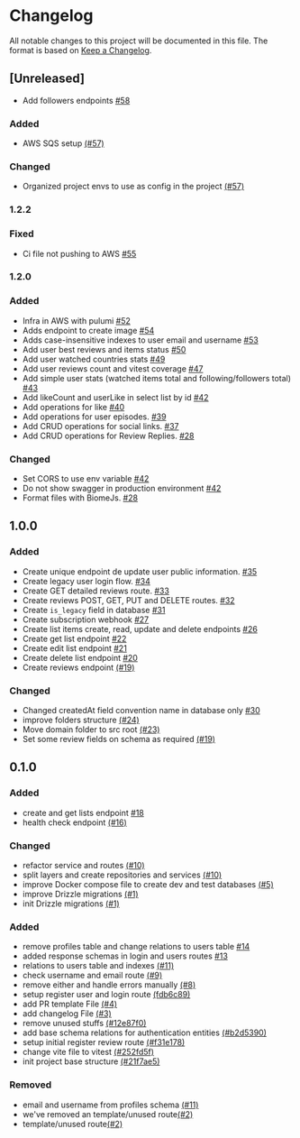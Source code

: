 # Changelog

All notable changes to this project will be documented in this file.
The format is based on [Keep a Changelog](http://keepachangelog.com/en/1.0.0/).

## [Unreleased]

- Add followers endpoints [#58](https://github.com/plotwist-app/plotwist-backend/pull/58/)

### Added

- AWS SQS setup [(#57)](https://github.com/plotwist-app/plotwist-backend/pull/57)

### Changed

- Organized project envs to use as config in the project [(#57)](https://github.com/plotwist-app/plotwist-backend/pull/57)

### 1.2.2

### Fixed

- Ci file not pushing to AWS [#55](https://github.com/plotwist-app/plotwist-backend/pull/52/)

### 1.2.0

### Added

- Infra in AWS with pulumi [#52](https://github.com/plotwist-app/plotwist-backend/pull/52/)
- Adds endpoint to create image [#54](https://github.com/plotwist-app/plotwist-backend/pull/54/)
- Adds case-insensitive indexes to user email and username [#53](https://github.com/plotwist-app/plotwist-backend/pull/53/)
- Add user best reviews and items status [#50](https://github.com/plotwist-app/plotwist-backend/pull/51/)
- Add user watched countries stats [#49](https://github.com/plotwist-app/plotwist-backend/pull/49)
- Add user reviews count and vitest coverage [#47](https://github.com/plotwist-app/plotwist-backend/pull/47)
- Add simple user stats (watched items total and following/followers total) [#43](https://github.com/plotwist-app/plotwist-backend/pull/43)
- Add likeCount and userLike in select list by id [#42](https://github.com/plotwist-app/plotwist-backend/pull/42)
- Add operations for like [#40](https://github.com/plotwist-app/plotwist-backend/pull/40)
- Add operations for user episodes. [#39](https://github.com/plotwist-app/plotwist-backend/pull/39)
- Add CRUD operations for social links. [#37](https://github.com/plotwist-app/plotwist-backend/pull/37)
- Add CRUD operations for Review Replies. [#28](https://github.com/plotwist-app/plotwist-backend/pull/28)

### Changed

- Set CORS to use env variable [#42](https://github.com/plotwist-app/plotwist-backend/pull/42)
- Do not show swagger in production environment [#42](https://github.com/plotwist-app/plotwist-backend/pull/42)
- Format files with BiomeJs. [#28](https://github.com/plotwist-app/plotwist-backend/pull/28)

## 1.0.0

### Added

- Create unique endpoint de update user public information. [#35](https://github.com/plotwist-app/plotwist-backend/pull/35)
- Create legacy user login flow. [#34](https://github.com/plotwist-app/plotwist-backend/pull/34)
- Create GET detailed reviews route. [#33](https://github.com/plotwist-app/plotwist-backend/pull/33)
- Create reviews POST, GET, PUT and DELETE routes. [#32](https://github.com/plotwist-app/plotwist-backend/pull/32)
- Create `is_legacy` field in database [#31](https://github.com/plotwist-app/plotwist-backend/pull/31)
- Create subscription webhook [#27](https://github.com/plotwist-app/plotwist-backend/pull/27)
- Create list items create, read, update and delete endpoints [#26](https://github.com/plotwist-app/plotwist-backend/pull/26)
- Create get list endpoint [#22](https://github.com/plotwist-app/plotwist-backend/pull/22)
- Create edit list endpoint [#21](https://github.com/plotwist-app/plotwist-backend/pull/21)
- Create delete list endpoint [#20](https://github.com/plotwist-app/plotwist-backend/pull/20)
- Create reviews endpoint [(#19)](https://github.com/plotwist-app/plotwist-backend/pull/19)

### Changed

- Changed createdAt field convention name in database only [#30](https://github.com/plotwist-app/plotwist-backend/pull/30)
- improve folders structure [(#24)](https://github.com/plotwist-app/plotwist-backend/pull/24)
- Move domain folder to src root [(#23)](https://github.com/plotwist-app/plotwist-backend/pull/23)
- Set some review fields on schema as required [(#19)](https://github.com/plotwist-app/plotwist-backend/pull/19)

## 0.1.0

### Added

- create and get lists endpoint [#18](https://github.com/plotwist-app/plotwist-backend/pull/18)
- health check endpoint [(#16)](https://github.com/plotwist-app/plotwist-backend/pull/16)

### Changed

- refactor service and routes [(#10)](https://github.com/plotwist-app/plotwist-backend/pull/10)
- split layers and create repositories and services [(#10)](https://github.com/plotwist-app/plotwist-backend/pull/10)
- improve Docker compose file to create dev and test databases [(#5)](https://github.com/plotwist-app/plotwist-backend/pull/5)
- improve Drizzle migrations [(#1)](https://github.com/plotwist-app/plotwist-backend/pull/1)
- init Drizzle migrations [(#1)](https://github.com/plotwist-app/plotwist-backend/pull/1)

### Added

- remove profiles table and change relations to users table [#14](https://github.com/plotwist-app/plotwist-backend/pull/14)
- added response schemas in login and users routes [#13](https://github.com/plotwist-app/plotwist-backend/pull/13)
- relations to users table and indexes [(#11)](https://github.com/plotwist-app/plotwist-backend/pull/11)
- check username and email route [(#9)](https://github.com/plotwist-app/plotwist-backend/pull/9)
- remove either and handle errors manually [(#8)](https://github.com/plotwist-app/plotwist-backend/pull/8)
- setup register user and login route [(fdb6c89)](https://github.com/plotwist-app/plotwist-backend/pull/7)
- add PR template File [(#4)](https://github.com/plotwist-app/plotwist-backend/pull/4)
- add changelog File [(#3)](https://github.com/plotwist-app/plotwist-backend/pull/3)
- remove unused stuffs [(#12e87f0)](https://github.com/plotwist-app/plotwist-backend/commit/12e87f05c6a7f804057535c373bb8788a7520459)
- add base schema relations for authentication entities [(#b2d5390)](https://github.com/plotwist-app/plotwist-backend/commit/b2d53907af46d5961329966642455f1b37922465)
- setup initial register review route [(#f31e178)](https://github.com/plotwist-app/plotwist-backend/commit/f31e1781f9dcf3a68b929f3761405c23cf192ffd)
- change vite file to vitest [(#252fd5f)](https://github.com/plotwist-app/plotwist-backend/commit/252fd5f7e2e02c7cfbe8ab2e14125f2cd8afaa56)
- init project base structure [(#21f7ae5)](https://github.com/plotwist-app/plotwist-backend/commit/21f7ae544d6057bbc42e8c68df5cfdae9c0273c9)

### Removed

- email and username from profiles schema [(#11)](https://github.com/plotwist-app/plotwist-backend/pull/11)
- we've removed an template/unused route[(#2)](https://github.com/plotwist-app/plotwist-backend/pull/2)
- template/unused route[(#2)](https://github.com/plotwist-app/plotwist-backend/pull/2)
